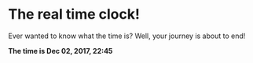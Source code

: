 # The real time clock!

Ever wanted to know what the time is? Well, your journey is about to end!

**The time is Dec 02, 2017, 22:45**